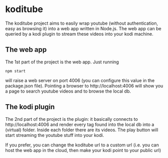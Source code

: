 # koditube

The koditube project aims to easily wrap youtube (without authentication, easy as browsing it) into a web app written in Node.js.
The web app can be queried by a kodi plugin to stream these videos into your kodi machine.

## The web app

The 1st part of the project is the web app. Just running
```
npm start
```
will raise a web server on port 4006 (you can configure this value in the package.json file).
Pointing a browser to http://localhost:4006 will show you a page to search youtube videos and to browse the local db.

## The kodi plugin

The 2nd part of the project is the plugin: it basically connects to http://localhost:4006 and render every tag found into the local db into a (virtual) folder.
Inside each folder there are its videos. The play button will start streaming the youtube stuff into your kodi.

If you prefer, you can change the koditube url to a custom url (i.e. you can host the web app in the cloud, then make your kodi point to your public url)